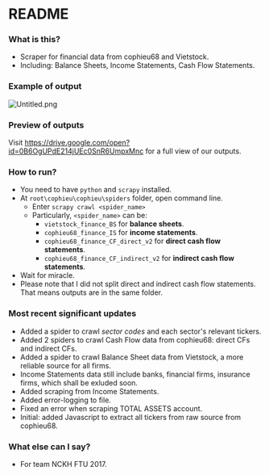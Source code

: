 # README #

### What is this? ###

* Scraper for financial data from cophieu68 and Vietstock.
* Including: Balance Sheets, Income Statements, Cash Flow Statements.

### Example of output ###
![Untitled.png](https://bitbucket-assetroot.s3.amazonaws.com/repository/Gg6aEj9/2645979444-Untitled.png?Signature=krAbn2nXK5A2JemsPp3khmG0dq4%3D&Expires=1498021674&AWSAccessKeyId=AKIAIQWXW6WLXMB5QZAQ&versionId=Qd0RvjgEX0_vwGZdc_ikItAHUrWkkN2w)

### Preview of outputs ###

Visit https://drive.google.com/open?id=0B6OgUPdE214jUEc0SnR6UmpxMnc for a full view of our outputs.

### How to run? ###

* You need to have `python` and `scrapy` installed.
* At `root\cophieu\cophieu\spiders` folder, open command line.
    * Enter `scrapy crawl <spider_name>`
    * Particularly, `<spider_name>` can be:
        * `vietstock_finance_BS` for **balance sheets**.
        * `cophieu68_finance_IS` for **income statements**.
        * `cophieu68_finance_CF_direct_v2` for **direct cash flow statements**.
        * `cophieu68_finance_CF_indirect_v2` for **indirect cash flow statements**.
* Wait for miracle.
* Please note that I did not split direct and indirect cash flow statements. That means outputs are in the same folder.

### Most recent significant updates ###

* Added a spider to crawl *sector codes* and each sector's relevant tickers.
* Added 2 spiders to crawl Cash Flow data from cophieu68: direct CFs and indirect CFs.
* Added a spider to crawl Balance Sheet data from Vietstock, a more reliable source for all firms.
* Income Statements data still include banks, financial firms, insurance firms, which shall be exluded soon.
* Added scraping from Income Statements.
* Added error-logging to file.
* Fixed an error when scraping TOTAL ASSETS account.
* Initial: added Javascript to extract all tickers from raw source from cophieu68.

### What else can I say? ###

* For team NCKH FTU 2017.
